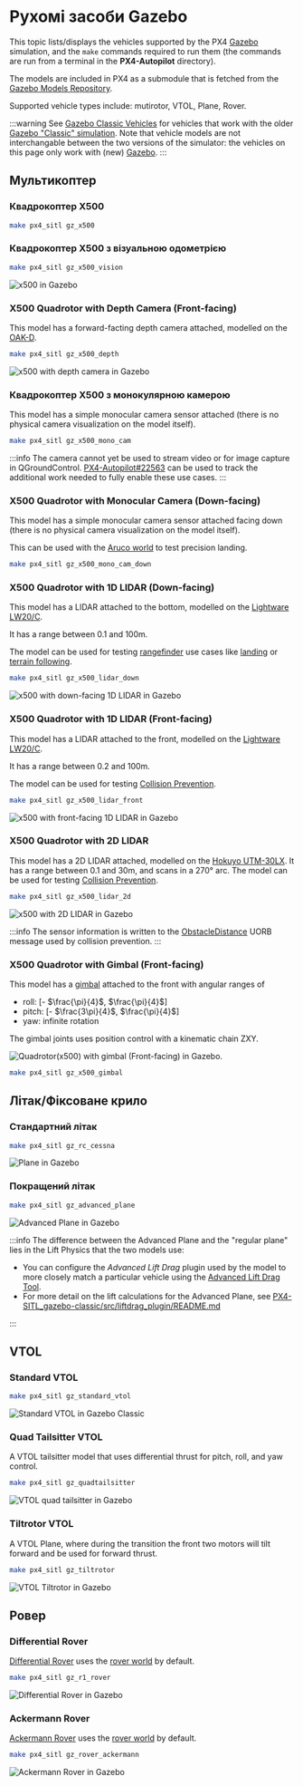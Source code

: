 # Рухомі засоби Gazebo

This topic lists/displays the vehicles supported by the PX4 [Gazebo](../sim_gazebo_gz/index.md) simulation, and the `make` commands required to run them (the commands are run from a terminal in the **PX4-Autopilot** directory).

The models are included in PX4 as a submodule that is fetched from the [Gazebo Models Repository](../sim_gazebo_gz/gazebo_models.md).

Supported vehicle types include: mutirotor, VTOL, Plane, Rover.

:::warning
See [Gazebo Classic Vehicles](../sim_gazebo_classic/vehicles.md) for vehicles that work with the older [Gazebo "Classic" simulation](../sim_gazebo_classic/index.md).
Note that vehicle models are not interchangable between the two versions of the simulator: the vehicles on this page only work with (new) [Gazebo](../sim_gazebo_gz/index.md).
:::

## Мультикоптер

### Квадрокоптер X500

```sh
make px4_sitl gz_x500
```

### Квадрокоптер X500 з візуальною одометрією

```sh
make px4_sitl gz_x500_vision
```

![x500 in Gazebo](../../assets/simulation/gazebo/vehicles/x500.png)

### X500 Quadrotor with Depth Camera (Front-facing)

This model has a forward-facting depth camera attached, modelled on the [OAK-D](https://shop.luxonis.com/products/oak-d).

```sh
make px4_sitl gz_x500_depth
```

![x500 with depth camera in Gazebo](../../assets/simulation/gazebo/vehicles/x500_depth.png)

### Квадрокоптер X500 з монокулярною камерою

This model has a simple monocular camera sensor attached (there is no physical camera visualization on the model itself).

```sh
make px4_sitl gz_x500_mono_cam
```

:::info
The camera cannot yet be used to stream video or for image capture in QGroundControl.
[PX4-Autopilot#22563](https://github.com/PX4/PX4-Autopilot/issues/22563) can be used to track the additional work needed to fully enable these use cases.
:::

### X500 Quadrotor with Monocular Camera (Down-facing)

This model has a simple monocular camera sensor attached facing down (there is no physical camera visualization on the model itself).

This can be used with the [Aruco world](../sim_gazebo_gz/worlds.md#aruco) to test precision landing.

```sh
make px4_sitl gz_x500_mono_cam_down
```

### X500 Quadrotor with 1D LIDAR (Down-facing)

This model has a LIDAR attached to the bottom, modelled on the [Lightware LW20/C](../sensor/sfxx_lidar.md).

It has a range between 0.1 and 100m.

The model can be used for testing [rangefinder](../sensor/rangefinders.md) use cases like [landing](../flight_modes_mc/land.md) or [terrain following](../flying/terrain_following_holding.md).

```sh
make px4_sitl gz_x500_lidar_down
```

![x500 with down-facing 1D LIDAR in Gazebo](../../assets/simulation/gazebo/vehicles/x500_lidar_down.png)

### X500 Quadrotor with 1D LIDAR (Front-facing)

This model has a LIDAR attached to the front, modelled on the [Lightware LW20/C](../sensor/sfxx_lidar.md).

It has a range between 0.2 and 100m.

The model can be used for testing [Collision Prevention](../computer_vision/collision_prevention.md#gazebo-simulation).

```sh
make px4_sitl gz_x500_lidar_front
```

![x500 with front-facing 1D LIDAR in Gazebo](../../assets/simulation/gazebo/vehicles/x500_lidar_front.png)

### X500 Quadrotor with 2D LIDAR

This model has a 2D LIDAR attached, modelled on the [Hokuyo UTM-30LX](https://www.hokuyo-aut.jp/search/single.php?serial=169).
It has a range between 0.1 and 30m, and scans in a 270° arc.
The model can be used for testing [Collision Prevention](../computer_vision/collision_prevention.md#gazebo-simulation).

```sh
make px4_sitl gz_x500_lidar_2d
```

![x500 with 2D LIDAR in Gazebo](../../assets/simulation/gazebo/vehicles/x500_lidar_2d.png)

:::info
The sensor information is written to the [ObstacleDistance](../msg_docs/ObstacleDistance.md) UORB message used by collision prevention.
:::

### X500 Quadrotor with Gimbal (Front-facing)

This model has a [gimbal](../advanced/gimbal_control.md) attached to the front with angular ranges of

- roll: [- $\frac{\pi}{4}$, $\frac{\pi}{4}$]
- pitch: [- $\frac{3\pi}{4}$, $\frac{\pi}{4}$]
- yaw: infinite rotation

The gimbal joints uses position control with a kinematic chain ZXY.

![Quadrotor(x500) with gimbal (Front-facing) in Gazebo](../../assets/simulation/gazebo/vehicles/x500_gimbal.png).

```sh
make px4_sitl gz_x500_gimbal
```

## Літак/Фіксоване крило

### Стандартний літак

```sh
make px4_sitl gz_rc_cessna
```

![Plane in Gazebo](../../assets/simulation/gazebo/vehicles/rc_cessna.png)

### Покращений літак

<Badge type="tip" text="PX4 v1.15" />

```sh
make px4_sitl gz_advanced_plane
```

![Advanced Plane in Gazebo](../../assets/simulation/gazebo/vehicles/advanced_plane.png)

:::info
The difference between the Advanced Plane and the "regular plane" lies in the Lift Physics that the two models use:

- You can configure the _Advanced Lift Drag_ plugin used by the model to more closely match a particular vehicle using the [Advanced Lift Drag Tool](../sim_gazebo_gz/tools_avl_automation.md).
- For more detail on the lift calculations for the Advanced Plane, see [PX4-SITL_gazebo-classic/src/liftdrag_plugin/README.md](https://github.com/PX4/PX4-SITL_gazebo-classic/blob/main/src/liftdrag_plugin/README.md)

:::

## VTOL

### Standard VTOL

```sh
make px4_sitl gz_standard_vtol
```

![Standard VTOL in Gazebo Classic](../../assets/simulation/gazebo/vehicles/standard_vtol.png)

### Quad Tailsitter VTOL

A VTOL tailsitter model that uses differential thrust for pitch, roll, and yaw control.

```sh
make px4_sitl gz_quadtailsitter
```

![VTOL quad tailsitter in Gazebo](../../assets/simulation/gazebo/vehicles/vtol_quad_tailsitter.png)

### Tiltrotor VTOL

A VTOL Plane, where during the transition the front two motors will tilt forward and be used for forward thrust.

```sh
make px4_sitl gz_tiltrotor
```

![VTOL Tiltrotor in Gazebo](../../assets/simulation/gazebo/vehicles/vtol_tiltrotor.png)

## Ровер

### Differential Rover

[Differential Rover](../frames_rover/index.md#differential) uses the [rover world](../sim_gazebo_gz/worlds.md#rover) by default.

```sh
make px4_sitl gz_r1_rover
```

![Differential Rover in Gazebo](../../assets/simulation/gazebo/vehicles/rover_differential.png)

### Ackermann Rover

[Ackermann Rover](../frames_rover/index.md#ackermann) uses the [rover world](../sim_gazebo_gz/worlds.md#rover) by default.

```sh
make px4_sitl gz_rover_ackermann
```

![Ackermann Rover in Gazebo](../../assets/simulation/gazebo/vehicles/rover_ackermann.png)
